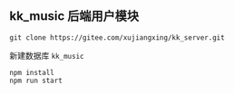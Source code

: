 ## kk_music 后端用户模块


```
git clone https://gitee.com/xujiangxing/kk_server.git
```
新建数据库 `kk_music`

```
npm install
npm run start
```
